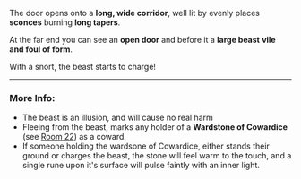 The door opens onto a **long, wide corridor**, well lit by evenly places **sconces** burning **long tapers**.

At the far end you can see an **open door** and before it a **large beast** **vile and foul of form**.

With a snort, the beast starts to charge!

---

### More Info:

* The beast is an illusion, and will cause no real harm
* Fleeing from the beast, marks any holder of a **Wardstone of Cowardice** (see [Room 22](Room_22.md)) as a coward.
* If someone holding the wardsone of Cowardice, either stands their ground or charges the beast, the stone will feel warm to the touch, and a single rune upon it's surface will pulse faintly with an inner light.
